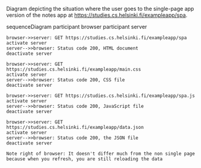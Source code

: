 Diagram depicting the situation where the user goes to the single-page app version of the notes app at https://studies.cs.helsinki.fi/exampleapp/spa.

sequenceDiagram
    participant browser
    participant server

    browser->>server: GET https://studies.cs.helsinki.fi/exampleapp/spa
    activate server
    server-->>browser: Status code 200, HTML document
    deactivate server

    browser->>server: GET https://studies.cs.helsinki.fi/exampleapp/main.css
    activate server
    server-->>browser: Status code 200, CSS file
    deactivate server

    browser->>server: GET https://studies.cs.helsinki.fi/exampleapp/spa.js
    activate server
    server-->>browser: Status code 200, JavaScript file
    deactivate server

    browser->>server: GET https://studies.cs.helsinki.fi/exampleapp/data.json
    activate server
    server-->>browser: Status code 200, the JSON file
    deactivate server

    Note right of browser: It doesn't differ much from the non single page because when you refresh, you are still reloading the data